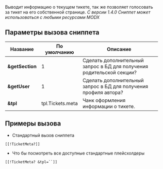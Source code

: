 Выводит информацию о текущем тикете, так же позволяет голосовать за тикет на его собственной странице.
*С версии 1.4.0 Сниппет может использоваться с любыми ресурсами MODX*

## Параметры вызова сниппета

Название		| По умолчанию		| Описание
----------------|-------------------|----------------------------------------------------------------------
**&getSection**	| 1					| Сделать дополнительный запрос в БД для получения родительской секции?
**&getUser**	| 1					| Сделать дополнительный запрос в БД для получения профиля автора?
**&tpl**		| tpl.Tickets.meta	| Чанк оформления информации о тикете.

## Примеры вызова

* Стандартный вызов сниппета
```
[[!TicketMeta?]]
```

* Что бы посмотреть все доступные стандартные плейсхолдеры
```
[[!TicketMeta? &tpl=``]]
```
